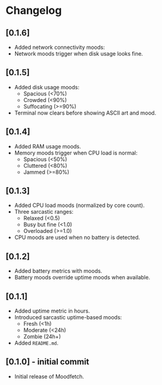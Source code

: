 # Changelog

## [0.1.6]

- Added network connectivity moods:
- Network moods trigger when disk usage looks fine.

## [0.1.5]

- Added disk usage moods:
  - Spacious (<70%)
  - Crowded (<90%)
  - Suffocating (>=90%)
- Terminal now clears before showing ASCII art and mood.

## [0.1.4]

- Added RAM usage moods.
- Memory moods trigger when CPU load is normal:
  - Spacious (<50%)
  - Cluttered (<80%)
  - Jammed (>=80%)

## [0.1.3]

- Added CPU load moods (normalized by core count).
- Three sarcastic ranges:
  - Relaxed (<0.5)
  - Busy but fine (<1.0)
  - Overloaded (>=1.0)
- CPU moods are used when no battery is detected.

## [0.1.2]

- Added battery metrics with moods.
- Battery moods override uptime moods when available.

## [0.1.1]

- Added uptime metric in hours.
- Introduced sarcastic uptime-based moods:
  - Fresh (<1h)
  - Moderate (<24h)
  - Zombie (24h+)
- Added `README.md`.

## [0.1.0] - initial commit

- Initial release of Moodfetch.

